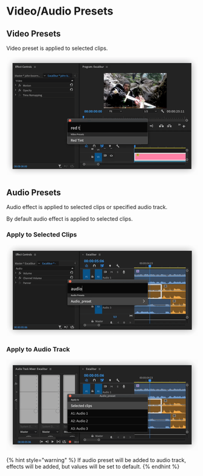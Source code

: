 # Video/Audio Presets

## Video Presets

Video preset is applied to selected clips.

![](../../../.gitbook/assets/presets_01_video.gif)

## Audio Presets

Audio effect is applied to selected clips or specified audio track.

By default audio effect is applied to selected clips.

### Apply to Selected Clips

![](../../../.gitbook/assets/presets_02_audio.gif)

### Apply to Audio Track

![](../../../.gitbook/assets/presets_03_audio_track.gif)

{% hint style="warning" %}
If audio preset will be added to audio track, effects will be added, but values will be set to default.
{% endhint %}



